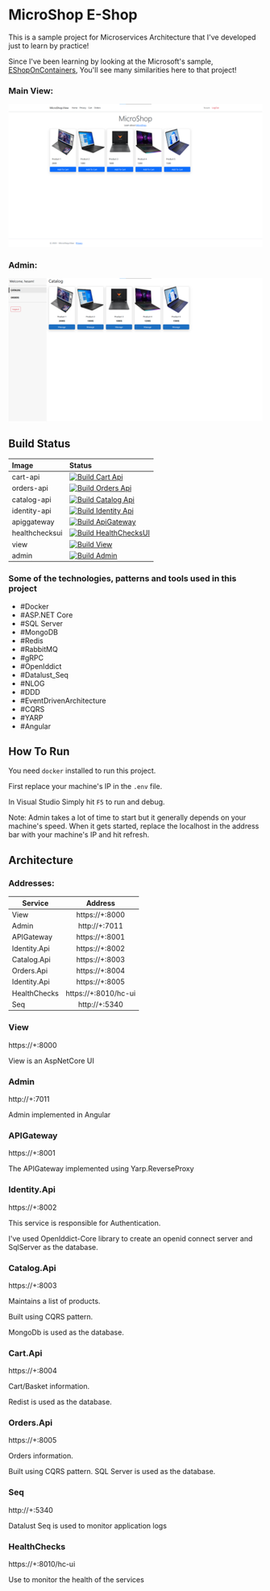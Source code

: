 # MicroShop E-Shop

This is a sample project for Microservices Architecture that I've developed just to learn by practice!

Since I've been learning by looking at the Microsoft's sample, [EShopOnContainers](https://github.com/dotnet-architecture/eShopOnContainers), You'll see many similarities here to that project!

### Main View:
![Main View UI](/Img/View.png "Main View UI")

### Admin:
![Admin UI](/Img/Admin.png "Admin UI")

## Build Status

| Image | Status |
| :--- | :--- |
| cart-api | [![Build Cart Api](https://github.com/HesamKashefi/MicroShop/actions/workflows/build-cart.yml/badge.svg)](https://github.com/HesamKashefi/MicroShop/actions/workflows/build-cart.yml) |
| orders-api | [![Build Orders Api](https://github.com/HesamKashefi/MicroShop/actions/workflows/build-orders.yml/badge.svg)](https://github.com/HesamKashefi/MicroShop/actions/workflows/build-orders.yml) |
| catalog-api | [![Build Catalog Api](https://github.com/HesamKashefi/MicroShop/actions/workflows/build-catalog.yml/badge.svg)](https://github.com/HesamKashefi/MicroShop/actions/workflows/build-catalog.yml) |
| identity-api | [![Build Identity Api](https://github.com/HesamKashefi/MicroShop/actions/workflows/build-identity.yml/badge.svg)](https://github.com/HesamKashefi/MicroShop/actions/workflows/build-identity.yml) |
| apiggateway | [![Build ApiGateway](https://github.com/HesamKashefi/MicroShop/actions/workflows/build-apigateway.yml/badge.svg)](https://github.com/HesamKashefi/MicroShop/actions/workflows/build-apigateway.yml) |
| healthchecksui | [![Build HealthChecksUI](https://github.com/HesamKashefi/MicroShop/actions/workflows/build-healthchecksui.yaml/badge.svg)](https://github.com/HesamKashefi/MicroShop/actions/workflows/build-healthchecksui.yaml) |
| view | [![Build View](https://github.com/HesamKashefi/MicroShop/actions/workflows/build-view.yml/badge.svg)](https://github.com/HesamKashefi/MicroShop/actions/workflows/build-view.yml) |
| admin | [![Build Admin](https://github.com/HesamKashefi/MicroShop/actions/workflows/build-admin.yml/badge.svg)](https://github.com/HesamKashefi/MicroShop/actions/workflows/build-admin.yml) |

### Some of the technologies, patterns and tools used in this project
- \#Docker
- \#ASP.NET Core
- \#SQL Server
- \#MongoDB
- \#Redis
- \#RabbitMQ
- \#gRPC
- \#OpenIddict
- \#Datalust_Seq
- \#NLOG
- \#DDD
- \#EventDrivenArchitecture
- \#CQRS
- \#YARP
- \#Angular

## How To Run

You need `docker` installed to run this project.

First replace your machine's IP in the `.env` file.

In Visual Studio Simply hit `F5` to run and debug.

Note: Admin takes a lot of time to start but it generally depends on your machine's speed. When it gets started, replace the localhost in the address bar with your machine's IP and hit refresh.


## Architecture

### Addresses:

| Service   |     Address     |
|----------|:-------------:|
|  View  |  https://+:8000 |
|  Admin  |  http://+:7011 |
|  APIGateway  |  https://+:8001 |
|  Identity.Api  |  https://+:8002 |
|  Catalog.Api  |  https://+:8003 |
|  Orders.Api  |  https://+:8004 |
|  Identity.Api  |  https://+:8005 |
|  HealthChecks  |  https://+:8010/hc-ui |
|  Seq  |  http://+:5340 |



### View
https://+:8000

View is an AspNetCore UI

### Admin
http://+:7011

Admin implemented in Angular

### APIGateway
https://+:8001

The APIGateway implemented using Yarp.ReverseProxy

### Identity.Api
https://+:8002

This service is responsible for Authentication.

I've used OpenIddict-Core library to create an openid connect server and SqlServer as the database.


### Catalog.Api
https://+:8003

Maintains a list of products. 

Built using CQRS pattern.

MongoDb is used as the database.


### Cart.Api
https://+:8004

Cart/Basket information.

Redist is used as the database.

### Orders.Api
https://+:8005

Orders information.

Built using CQRS pattern.
SQL Server is used as the database.


### Seq
http://+:5340

Datalust Seq is used to monitor application logs


### HealthChecks
https://+:8010/hc-ui

Use to monitor the health of the services